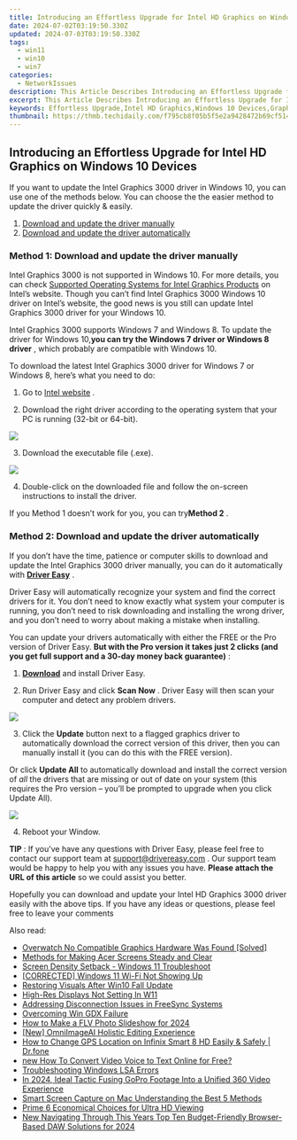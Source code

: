```yaml
---
title: Introducing an Effortless Upgrade for Intel HD Graphics on Windows 10 Devices
date: 2024-07-02T03:19:50.330Z
updated: 2024-07-03T03:19:50.330Z
tags:
  - win11
  - win10
  - win7
categories:
  - NetworkIssues
description: This Article Describes Introducing an Effortless Upgrade for Intel HD Graphics on Windows 10 Devices
excerpt: This Article Describes Introducing an Effortless Upgrade for Intel HD Graphics on Windows 10 Devices
keywords: Effortless Upgrade,Intel HD Graphics,Windows 10 Devices,Graphics Performance Improvement,Windows Graphics Upgrade,Intel HD Graphics Enhancement,Windows 10 Graphics Upgrade Guide
thumbnail: https://thmb.techidaily.com/f795cb8f05b5f5e2a9428472b69cf514c64baf04e642ab24591a56b8d090783a.jpg
---
```


## Introducing an Effortless Upgrade for Intel HD Graphics on Windows 10 Devices

 If you want to update the Intel Graphics 3000 driver in Windows 10, you can use one of the methods below. You can choose the the easier method to update the driver quickly & easily.

1. [Download and update the driver manually](#method1)
2. [Download and update the driver automatically](#method2)

### **Method 1: Download and update the driver manually**

 Intel Graphics 3000 is not supported in Windows 10\. For more details, you can check [Supported Operating Systems for Intel Graphics Products](http://www.intel.com/content/www/us/en/support/graphics-drivers/000005526.html) on Intel’s website. Though you can’t find Intel Graphics 3000 Windows 10 driver on Intel’s website, the good news is you still can update Intel Graphics 3000 driver for your Windows 10.

 Intel Graphics 3000 supports Windows 7 and Windows 8\. To update the driver for Windows 10,**you can try the Windows 7 driver or Windows 8 driver** , which probably are compatible with Windows 10.

 To download the latest Intel Graphics 3000 driver for Windows 7 or Windows 8, here’s what you need to do:

 1) Go to [Intel website](https://downloadcenter.intel.com/product/81500/Intel-HD-Graphics-3000-for-2nd-Generation-Intel-Core-Processors) .

 2) Download the right driver according to the operating system that your PC is running (32-bit or 64-bit).

![](https://images.drivereasy.com/wp-content/uploads/2018/07/img_5b60243b98663.jpg)

3) Download the executable file (.exe).

![](https://images.drivereasy.com/wp-content/uploads/2018/07/img_5b60249a38e5b.jpg)

 4) Double-click on the downloaded file and follow the on-screen instructions to install the driver.

 If you Method 1 doesn’t work for you, you can try**Method 2** .

### Method 2: Download and update the driver automatically

 If you don’t have the time, patience or computer skills to download and update the Intel Graphics 3000 driver manually, you can do it automatically with **[Driver Easy](https://tools.techidaily.com/drivereasy/download/)** .

 Driver Easy will automatically recognize your system and find the correct drivers for it. You don’t need to know exactly what system your computer is running, you don’t need to risk downloading and installing the wrong driver, and you don’t need to worry about making a mistake when installing.

 You can update your drivers automatically with either the FREE or the Pro version of Driver Easy. **But with the Pro version it takes just 2 clicks (and you get full support and a 30-day money back guarantee)** :

 1) **[Download](https://tools.techidaily.com/drivereasy/download/)**   and install Driver Easy.

 2) Run Driver Easy and click **Scan Now** . Driver Easy will then scan your computer and detect any problem drivers.

![](https://images.drivereasy.com/wp-content/uploads/2018/07/img_5b602743bbc71.jpg)

3) Click the **Update**  button next to a flagged graphics driver to automatically download the correct version of this driver, then you can manually install it (you can do this with the FREE version).

Or click **Update All**  to automatically download and install the correct version of _all_  the drivers that are missing or out of date on your system (this requires the Pro version – you’ll be prompted to upgrade when you click Update All).

![](https://images.drivereasy.com/wp-content/uploads/2018/07/img_5b60272ec6e88.jpg)

4) Reboot your Window.

**TIP** : If you’ve have any questions with Driver Easy, please feel free to contact our support team at [support@drivereasy.com](https://tools.techidaily.com/drivereasy/download/) . Our support team would be happy to help you with any issues you have. **Please attach the URL of this article** so we could assist you better.

 Hopefully you can download and update your Intel HD Graphics 3000 driver easily with the above tips. If you have any ideas or questions, please feel free to leave your comments

<ins class="adsbygoogle"
     style="display:block"
     data-ad-format="autorelaxed"
     data-ad-client="ca-pub-7571918770474297"
     data-ad-slot="1223367746"></ins>



<ins class="adsbygoogle"
     style="display:block"
     data-ad-client="ca-pub-7571918770474297"
     data-ad-slot="8358498916"
     data-ad-format="auto"
     data-full-width-responsive="true"></ins>

<span class="atpl-alsoreadstyle">Also read:</span>
<div><ul>
<li><a href="https://network-issues.techidaily.com/overwatch-no-compatible-graphics-hardware-was-found-solved/"><u>Overwatch No Compatible Graphics Hardware Was Found [Solved]</u></a></li>
<li><a href="https://network-issues.techidaily.com/methods-for-making-acer-screens-steady-and-clear/"><u>Methods for Making Acer Screens Steady and Clear</u></a></li>
<li><a href="https://network-issues.techidaily.com/screen-density-setback-windows-11-troubleshoot/"><u>Screen Density Setback - Windows 11 Troubleshoot</u></a></li>
<li><a href="https://network-issues.techidaily.com/corrected-windows-11-wi-fi-not-showing-up/"><u>[CORRECTED] Windows 11 Wi-Fi Not Showing Up</u></a></li>
<li><a href="https://network-issues.techidaily.com/restoring-visuals-after-win10-fall-update/"><u>Restoring Visuals After Win10 Fall Update</u></a></li>
<li><a href="https://network-issues.techidaily.com/high-res-displays-not-setting-in-w11/"><u>High-Res Displays Not Setting In W11</u></a></li>
<li><a href="https://network-issues.techidaily.com/addressing-disconnection-issues-in-freesync-systems/"><u>Addressing Disconnection Issues in FreeSync Systems</u></a></li>
<li><a href="https://network-issues.techidaily.com/overcoming-win-gdx-failure/"><u>Overcoming Win GDX Failure</u></a></li>
<li><a href="https://meme-emoji.techidaily.com/how-to-make-a-flv-photo-slideshow-for-2024/"><u>How to Make a FLV Photo Slideshow for 2024</u></a></li>
<li><a href="https://extra-approaches.techidaily.com/new-omniimageai-holistic-editing-experience/"><u>[New] OmniImageAI  Holistic Editing Experience</u></a></li>
<li><a href="https://location-social.techidaily.com/how-to-change-gps-location-on-infinix-smart-8-hd-easily-and-safely-drfone-by-drfone-virtual-android/"><u>How to Change GPS Location on Infinix Smart 8 HD Easily & Safely | Dr.fone</u></a></li>
<li><a href="https://ai-video.techidaily.com/new-how-to-convert-video-voice-to-text-online-for-free/"><u>new How To Convert Video Voice to Text Online for Free?</u></a></li>
<li><a href="https://win11-tips.techidaily.com/troubleshooting-windows-lsa-errors/"><u>Troubleshooting Windows LSA Errors</u></a></li>
<li><a href="https://some-knowledge.techidaily.com/in-2024-ideal-tactic-fusing-gopro-footage-into-a-unified-360-video-experience/"><u>In 2024, Ideal Tactic  Fusing GoPro Footage Into a Unified 360 Video Experience</u></a></li>
<li><a href="https://screen-sharing-recording.techidaily.com/smart-screen-capture-on-mac-understanding-the-best-5-methods/"><u>Smart Screen Capture on Mac  Understanding the Best 5 Methods</u></a></li>
<li><a href="https://extra-hints.techidaily.com/prime-6-economical-choices-for-ultra-hd-viewing/"><u>Prime 6 Economical Choices for Ultra HD Viewing</u></a></li>
<li><a href="https://sound-tweaking.techidaily.com/new-navigating-through-this-years-top-ten-budget-friendly-browser-based-daw-solutions-for-2024/"><u>New Navigating Through This Years Top Ten Budget-Friendly Browser-Based DAW Solutions for 2024</u></a></li>
</ul></div>
